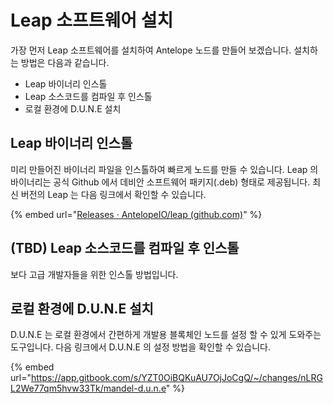 # Leap 소프트웨어 설치

가장 먼저 Leap 소프트웨어를 설치하여 Antelope 노드를 만들어 보겠습니다. 설치하는 방법은 다음과 같습니다.

* Leap 바이너리 인스톨
* Leap 소스코드를 컴파일 후 인스톨
* 로컬 환경에 D.U.N.E 설치

## Leap 바이너리 인스톨

미리 만들어진 바이너리 파일을 인스톨하여 빠르게 노드를 만들 수 있습니다. Leap 의 바이너리는 공식 Github 에서 데비안 소프트웨어 패키지(.deb) 형태로 제공됩니다. 최신 버전의 Leap 는 다음 링크에서 확인할 수 있습니다.

{% embed url="[Releases · AntelopeIO/leap (github.com)](https://github.com/AntelopeIO/leap/releases)" %}

## (TBD) Leap 소스코드를 컴파일 후 인스톨

보다 고급 개발자들을 위한 인스톨 방법입니다. 

## 로컬 환경에 D.U.N.E 설치

D.U.N.E 는 로컬 환경에서 간편하게 개발용 블록체인 노드를 설정 할 수 있게 도와주는 도구입니다. 다음 링크에서 D.U.N.E 의 설정 방법을 확인할 수 있습니다.

{% embed url="https://app.gitbook.com/s/YZT0OiBQKuAU7OjJoCgQ/~/changes/nLRGL2We77qm5hvw33Tk/mandel-d.u.n.e" %}
